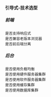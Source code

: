 #### 引导式-技术选型

##### 前端

```
是否支持响应式
是否兼容老版本浏览器
是否前后端分离
```

##### 后台

```
是否使用负载均衡
是否使用硬件服务器集群
是否使用软件服务器集群
是否使用缓存集群
是否使用数据库集群
```

